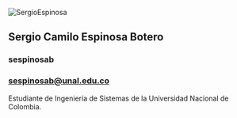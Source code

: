 ![SergioEspinosa](https://github.com/sespinosab.png)
## Sergio Camilo Espinosa Botero
### sespinosab
### sespinosab@unal.edu.co

Estudiante de Ingeniería de Sistemas de la Universidad Nacional de Colombia.
